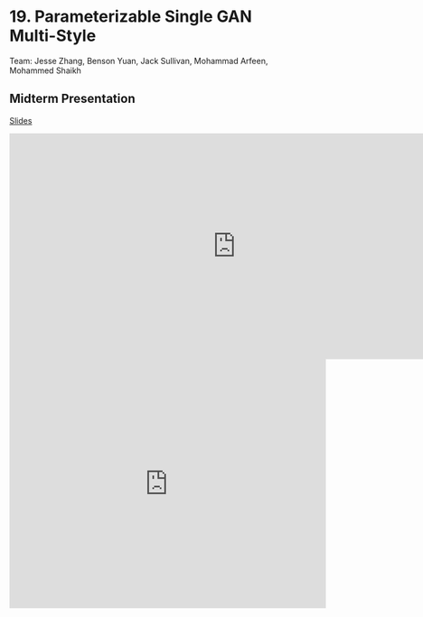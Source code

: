 # 19. Parameterizable Single GAN Multi-Style

Team: Jesse Zhang, Benson Yuan, Jack Sullivan, Mohammad Arfeen, Mohammed Shaikh

## Midterm Presentation

[Slides](../midterm/19.pptx)

<center><iframe src="http://docs.google.com/gview?url=http://courses.d2l.ai/berkeley-stat-157/projects/midterm/19.pptx&embedded=true"
    style="width:800px; height:400px;" frameborder="0"></iframe></center>

<center><iframe width="560" height="441" src="https://www.youtube.com/embed/pmDEWyf648c" frameborder="0" allowfullscreen></iframe></center>
